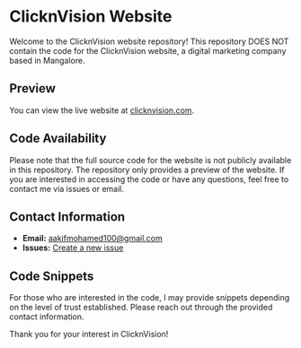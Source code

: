 # ClicknVision Website

Welcome to the ClicknVision website repository! This repository DOES NOT contain the code for the ClicknVision website, a digital marketing company based in Mangalore.

## Preview

You can view the live website at [clicknvision.com](https://www.clicknvision.com).

## Code Availability

Please note that the full source code for the website is not publicly available in this repository. The repository only provides a preview of the website. If you are interested in accessing the code or have any questions, feel free to contact me via issues or email.

## Contact Information

- **Email:** aakifmohamed100@gmail.com
- **Issues:** [Create a new issue](https://github.com/aakif100/clicknvision-website/issues)



## Code Snippets

For those who are interested in the code, I may provide snippets depending on the level of trust established. Please reach out through the provided contact information.

Thank you for your interest in ClicknVision!
